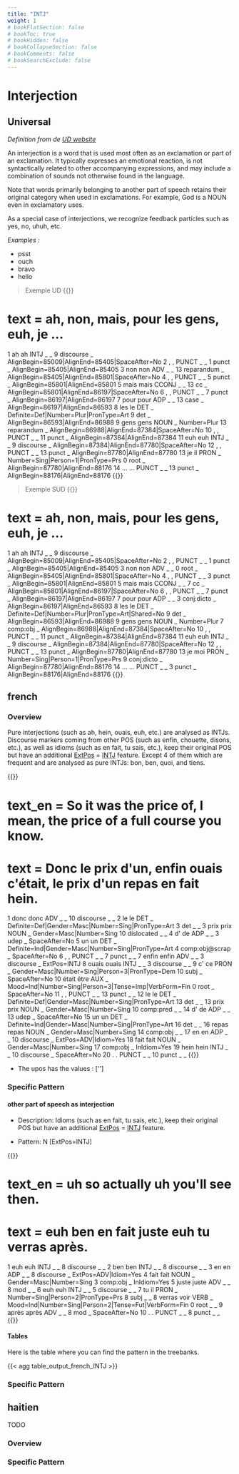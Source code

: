 ```yaml
---
title: "INTJ"
weight: 1
# bookFlatSection: false
# bookToc: true
# bookHidden: false
# bookCollapseSection: false
# bookComments: false
# bookSearchExclude: false
---
```


# Interjection

## Universal 

*Definition from de [UD website](https://universaldependencies.org/u/pos/INTJ.html)*

An interjection is a word that is used most often as an exclamation or part of an exclamation. It typically expresses an emotional reaction, is not syntactically related to other accompanying expressions, and may include a combination of sounds not otherwise found in the language.

Note that words primarily belonging to another part of speech retains their original category when used in exclamations. For example, God is a NOUN even in exclamatory uses.

As a special case of interjections, we recognize feedback particles such as yes, no, uhuh, etc.

*Examples :*
* psst
* ouch
* bravo
* hello

> Exemple UD
{{<conll>}} 
# text = ah, non, mais, pour les gens, euh, je …
1	ah	ah	INTJ	_	_	9	discourse	_	AlignBegin=85009|AlignEnd=85405|SpaceAfter=No
2	,	,	PUNCT	_	_	1	punct	_	AlignBegin=85405|AlignEnd=85405
3	non	non	ADV	_	_	13	reparandum	_	AlignBegin=85405|AlignEnd=85801|SpaceAfter=No
4	,	,	PUNCT	_	_	5	punct	_	AlignBegin=85801|AlignEnd=85801
5	mais	mais	CCONJ	_	_	13	cc	_	AlignBegin=85801|AlignEnd=86197|SpaceAfter=No
6	,	,	PUNCT	_	_	7	punct	_	AlignBegin=86197|AlignEnd=86197
7	pour	pour	ADP	_	_	13	case	_	AlignBegin=86197|AlignEnd=86593
8	les	le	DET	_	Definite=Def|Number=Plur|PronType=Art	9	det	_	AlignBegin=86593|AlignEnd=86988
9	gens	gens	NOUN	_	Number=Plur	13	reparandum	_	AlignBegin=86988|AlignEnd=87384|SpaceAfter=No
10	,	,	PUNCT	_	_	11	punct	_	AlignBegin=87384|AlignEnd=87384
11	euh	euh	INTJ	_	_	9	discourse	_	AlignBegin=87384|AlignEnd=87780|SpaceAfter=No
12	,	,	PUNCT	_	_	13	punct	_	AlignBegin=87780|AlignEnd=87780
13	je	il	PRON	_	Number=Sing|Person=1|PronType=Prs	0	root	_	AlignBegin=87780|AlignEnd=88176
14	…	…	PUNCT	_	_	13	punct	_	AlignBegin=88176|AlignEnd=88176
{{</conll>}} 


> Exemple SUD
{{<conll>}} 
# text = ah, non, mais, pour les gens, euh, je …
1	ah	ah	INTJ	_	_	9	discourse	_	AlignBegin=85009|AlignEnd=85405|SpaceAfter=No
2	,	,	PUNCT	_	_	1	punct	_	AlignBegin=85405|AlignEnd=85405
3	non	non	ADV	_	_	0	root	_	AlignBegin=85405|AlignEnd=85801|SpaceAfter=No
4	,	,	PUNCT	_	_	3	punct	_	AlignBegin=85801|AlignEnd=85801
5	mais	mais	CCONJ	_	_	7	cc	_	AlignBegin=85801|AlignEnd=86197|SpaceAfter=No
6	,	,	PUNCT	_	_	7	punct	_	AlignBegin=86197|AlignEnd=86197
7	pour	pour	ADP	_	_	3	conj:dicto	_	AlignBegin=86197|AlignEnd=86593
8	les	le	DET	_	Definite=Def|Number=Plur|PronType=Art|Shared=No	9	det	_	AlignBegin=86593|AlignEnd=86988
9	gens	gens	NOUN	_	Number=Plur	7	comp:obj	_	AlignBegin=86988|AlignEnd=87384|SpaceAfter=No
10	,	,	PUNCT	_	_	11	punct	_	AlignBegin=87384|AlignEnd=87384
11	euh	euh	INTJ	_	_	9	discourse	_	AlignBegin=87384|AlignEnd=87780|SpaceAfter=No
12	,	,	PUNCT	_	_	13	punct	_	AlignBegin=87780|AlignEnd=87780
13	je	moi	PRON	_	Number=Sing|Person=1|PronType=Prs	9	conj:dicto	_	AlignBegin=87780|AlignEnd=88176
14	…	…	PUNCT	_	_	3	punct	_	AlignBegin=88176|AlignEnd=88176
{{</conll>}} 

## french

### Overview

 Pure interjections (such as ah, hein, ouais, euh, etc.) are analysed as INTJs. Discourse markers coming from other POS (such as enfin, chouette, disons, etc.), as well as idioms (such as en fait, tu sais, etc.), keep their original POS but have an additional [ExtPos](docs/general_guideline/Misc/ExtPos.md) = [INTJ](docs/general_guideline/Upos/INTJ.md) feature. Except 4 of them which are frequent and are analysed as pure INTJs: bon, ben, quoi, and tiens.

{{<conll>}} 
# text_en = So it was the price of, I mean, the price of a full course you know.
# text = Donc le prix d'un, enfin ouais c'était, le prix d'un repas en fait hein.
1	donc	donc	ADV	_	_	10	discourse	_	_
2	le	le	DET	_	Definite=Def|Gender=Masc|Number=Sing|PronType=Art	3	det	_	_
3	prix	prix	NOUN	_	Gender=Masc|Number=Sing	10	dislocated	_	_
4	d'	de	ADP	_	_	3	udep	_	SpaceAfter=No
5	un	un	DET	_	Definite=Ind|Gender=Masc|Number=Sing|PronType=Art	4	comp:obj@scrap	_	SpaceAfter=No
6	,	,	PUNCT	_	_	7	punct	_	_
7	enfin	enfin	ADV	_	_	3	discourse	_	ExtPos=INTJ
8	ouais	ouais	INTJ	_	_	3	discourse	_	_
9	c'	ce	PRON	_	Gender=Masc|Number=Sing|Person=3|PronType=Dem	10	subj	_	SpaceAfter=No
10	était	être	AUX	_	Mood=Ind|Number=Sing|Person=3|Tense=Imp|VerbForm=Fin	0	root	_	SpaceAfter=No
11	,	,	PUNCT	_	_	13	punct	_	_
12	le	le	DET	_	Definite=Def|Gender=Masc|Number=Sing|PronType=Art	13	det	_	_
13	prix	prix	NOUN	_	Gender=Masc|Number=Sing	10	comp:pred	_	_
14	d'	de	ADP	_	_	13	udep	_	SpaceAfter=No
15	un	un	DET	_	Definite=Ind|Gender=Masc|Number=Sing|PronType=Art	16	det	_	_
16	repas	repas	NOUN	_	Gender=Masc|Number=Sing	14	comp:obj	_	_
17	en	en	ADP	_	_	10	discourse	_	ExtPos=ADV|Idiom=Yes
18	fait	fait	NOUN	_	Gender=Masc|Number=Sing	17	comp:obj	_	InIdiom=Yes
19	hein	hein	INTJ	_	_	10	discourse	_	SpaceAfter=No
20	.	.	PUNCT	_	_	10	punct	_	_
{{</conll>}}

- The upos  has the values : ['']


### Specific Pattern

#### other part of speech as interjection  

- Description: Idioms (such as en fait, tu sais, etc.), keep their original POS but have an additional [ExtPos](docs/general_guideline/Misc/ExtPos.md) = [INTJ](docs/general_guideline/Upos/INTJ.md) feature.

- Pattern: N [ExtPos=INTJ]


{{<conll>}}
# text_en = uh so actually uh you'll see then.
# text = euh ben en fait juste euh tu verras après.
1	euh	euh	INTJ	_	_	8	discourse	_	_
2	ben	ben	INTJ	_	_	8	discourse	_	_
3	en	en	ADP	_	_	8	discourse	_	ExtPos=ADV|Idiom=Yes
4	fait	fait	NOUN	_	Gender=Masc|Number=Sing	3	comp:obj	_	InIdiom=Yes
5	juste	juste	ADV	_	_	8	mod	_	_
6	euh	euh	INTJ	_	_	5	discourse	_	_
7	tu	il	PRON	_	Number=Sing|Person=2|PronType=Prs	8	subj	_	_
8	verras	voir	VERB	_	Mood=Ind|Number=Sing|Person=2|Tense=Fut|VerbForm=Fin	0	root	_	_
9	après	après	ADV	_	_	8	mod	_	SpaceAfter=No
10	.	.	PUNCT	_	_	8	punct	_	_
{{</conll>}}

#### Tables

 Here is the table where you can find the pattern in the treebanks.

{{< agg table_output_french_INTJ >}}
 

### Specific Pattern

## haitien

TODO
### Overview

### Specific Pattern


